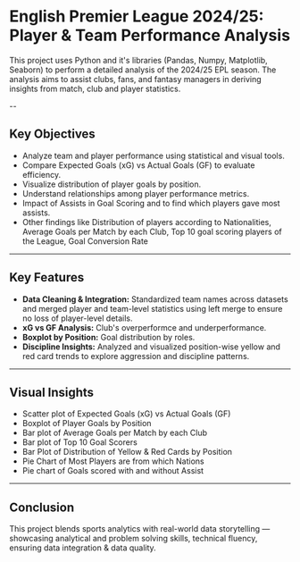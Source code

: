 # English Premier League 2024/25: Player & Team Performance Analysis

This project uses Python and it's libraries (Pandas, Numpy, Matplotlib, Seaborn) to perform a detailed analysis of the 2024/25 EPL season. The analysis aims to assist clubs, fans, and fantasy managers in deriving insights from match, club and player statistics.

--

## Key Objectives

- Analyze team and player performance using statistical and visual tools.
- Compare Expected Goals (xG) vs Actual Goals (GF) to evaluate efficiency.
- Visualize distribution of player goals by position.
- Understand relationships among player performance metrics.
- Impact of Assists in Goal Scoring and to find which players gave most assists.
- Other findings like Distribution of players according to Nationalities, Average Goals per Match by each Club, Top 10 goal scoring players of the League, Goal Conversion Rate
  

---

## Key Features

- **Data Cleaning & Integration:** Standardized team names across datasets and merged player and team-level statistics using left merge to ensure no loss of player-level details.
- **xG vs GF Analysis:** Club's overperformce and underperformance.
- **Boxplot by Position:** Goal distribution by roles.
- **Discipline Insights:** Analyzed and visualized position-wise yellow and red card trends to explore aggression and discipline patterns.


---

## Visual Insights

- Scatter plot of Expected Goals (xG) vs Actual Goals (GF)
- Boxplot of Player Goals by Position
- Bar plot of Average Goals per Match by each Club
- Bar plot of Top 10 Goal Scorers
- Bar Plot of Distribution of Yellow & Red Cards by Position
- Pie Chart of Most Players are from which Nations
- Pie chart of Goals scored with and without Assist


---

## Conclusion
This project blends sports analytics with real-world data storytelling — showcasing analytical and problem solving skills, technical fluency, ensuring data integration & data quality.
